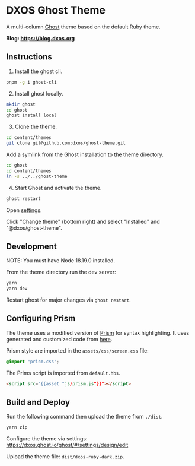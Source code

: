 # DXOS Ghost Theme

A multi-column [Ghost](https://github.com/TryGhost/Ghost) theme based on the default Ruby theme.

**Blog: https://blog.dxos.org**

## Instructions

1. Install the ghost cli.

```bash
pnpm -g i ghost-cli
```

2. Install ghost locally.

```bash
mkdir ghost
cd ghost
ghost install local
```

3. Clone the theme.

```bash
cd content/themes
git clone git@github.com:dxos/ghost-theme.git
```

Add a symlink from the Ghost installation to the theme directory.

```bash
cd ghost
cd content/themes
ln -s ../../ghost-theme
```

4. Start Ghost and activate the theme.

```bash
ghost restart
```

Open [settings](http://localhost:2368/ghost/#/settings/design/edit).

Click "Change theme" (bottom right) and select "Installed" and "@dxos/ghost-theme".

## Development

NOTE: You must have Node 18.19.0 installed.

From the theme directory run the dev server:

```bash
yarn
yarn dev
```

Restart ghost for major changes via `ghost restart`.

## Configuring Prism

The theme uses a modified version of [Prism](https://prismjs.com) for syntax highlighting. 
It uses generated and customized code from [here](https://prismjs.com/download.html#themes=prism-tomorrow&languages=markup+css+clike+javascript+bash+diff+json+markdown+jsx+tsx+regex+typescript+typoscript&plugins=line-highlight+line-numbers+command-line+toolbar+copy-to-clipboard+diff-highlight+treeview).

Prism style are imported in the `assets/css/screen.css` file:

```css
@import "prism.css";
```

The Prims script is imported from `default.hbs`.

```html
<script src="{{asset "js/prism.js"}}"></script>
```

## Build and Deploy

Run the following command then upload the theme from `./dist`.

```bash
yarn zip
```

Configure the theme via settings: https://dxos.ghost.io/ghost/#/settings/design/edit

Upload the theme file: `dist/dxos-ruby-dark.zip`.
